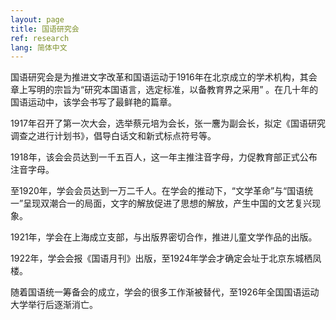 ```yaml
---
layout: page
title: 国语研究会
ref: research
lang: 简体中文
---
```


国语研究会是为推进文字改革和国语运动于1916年在北京成立的学术机构，其会章上写明的宗旨为“研究本国语言，选定标准，以备教育界之采用” 。在几十年的国语运动中，该学会书写了最鲜艳的篇章。

1917年召开了第一次大会，选举蔡元培为会长，张一麐为副会长，拟定《国语研究调查之进行计划书》，倡导白话文和新式标点符号等。

1918年，该会会员达到一千五百人，这一年主推注音字母，力促教育部正式公布注音字母。

至1920年，学会会员达到一万二千人。在学会的推动下，“文学革命”与“国语统一”呈现双潮合一的局面，文字的解放促进了思想的解放，产生中国的文艺复兴现象。

1921年，学会在上海成立支部，与出版界密切合作，推进儿童文学作品的出版。

1922年，学会会报《国语月刊》出版，至1924年学会才确定会址于北京东城栖凤楼。

随着国语统一筹备会的成立，学会的很多工作渐被替代，至1926年全国国语运动大学举行后逐渐消亡。
